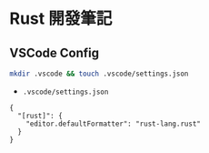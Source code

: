 # Rust 開發筆記

## VSCode Config

```bash
mkdir .vscode && touch .vscode/settings.json
```

- `.vscode/settings.json`

```jsonc
{
  "[rust]": {
    "editor.defaultFormatter": "rust-lang.rust"
  }
}
```
